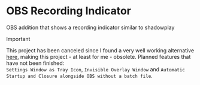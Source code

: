 # OBS Recording Indicator
OBS addition that shows a recording indicator similar to shadowplay

> [!IMPORTANT]
> This project has been canceled since I found a very well working alternative [here](https://github.com/DmitriySalnikov/OBSNotifier), making this project - at least for me - obsolete. Planned features that have not been finished:\
> `Settings Window as Tray Icon`, `Invisible Overlay Window` and `Automatic Startup and Closure alongside OBS without a batch file`.